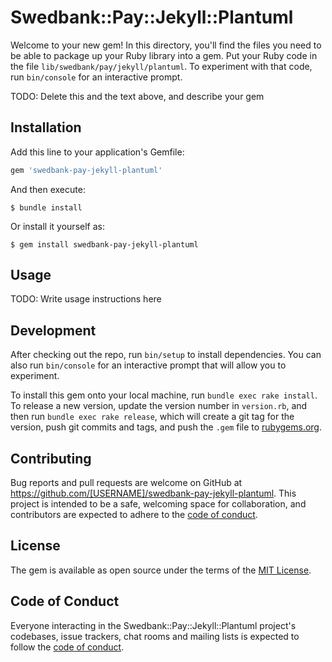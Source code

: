 # Swedbank::Pay::Jekyll::Plantuml

Welcome to your new gem! In this directory, you'll find the files you need to be able to package up your Ruby library into a gem. Put your Ruby code in the file `lib/swedbank/pay/jekyll/plantuml`. To experiment with that code, run `bin/console` for an interactive prompt.

TODO: Delete this and the text above, and describe your gem

## Installation

Add this line to your application's Gemfile:

```ruby
gem 'swedbank-pay-jekyll-plantuml'
```

And then execute:

    $ bundle install

Or install it yourself as:

    $ gem install swedbank-pay-jekyll-plantuml

## Usage

TODO: Write usage instructions here

## Development

After checking out the repo, run `bin/setup` to install dependencies. You can also run `bin/console` for an interactive prompt that will allow you to experiment.

To install this gem onto your local machine, run `bundle exec rake install`. To release a new version, update the version number in `version.rb`, and then run `bundle exec rake release`, which will create a git tag for the version, push git commits and tags, and push the `.gem` file to [rubygems.org](https://rubygems.org).

## Contributing

Bug reports and pull requests are welcome on GitHub at https://github.com/[USERNAME]/swedbank-pay-jekyll-plantuml. This project is intended to be a safe, welcoming space for collaboration, and contributors are expected to adhere to the [code of conduct](https://github.com/[USERNAME]/swedbank-pay-jekyll-plantuml/blob/master/CODE_OF_CONDUCT.md).


## License

The gem is available as open source under the terms of the [MIT License](https://opensource.org/licenses/MIT).

## Code of Conduct

Everyone interacting in the Swedbank::Pay::Jekyll::Plantuml project's codebases, issue trackers, chat rooms and mailing lists is expected to follow the [code of conduct](https://github.com/[USERNAME]/swedbank-pay-jekyll-plantuml/blob/master/CODE_OF_CONDUCT.md).
